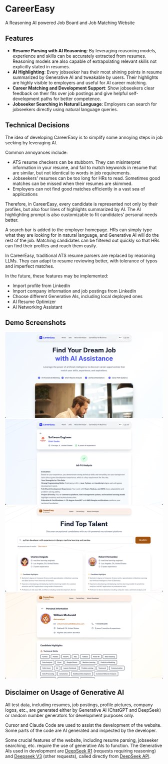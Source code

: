 
# CareerEasy
A Reasoning AI powered Job Board and Job Matching Website
## Features
- **Resume Parsing with AI Reasoning**: By leveraging reasoning models, experience and skills can be accurately extracted from resumes. Reasoning models are also capable of extrapolating relevant skills not explicitly stated in resumes.
- **AI Highlighting**: Every jobseeker has their most shining points in resume summarized by Generative AI and tweakable by users. Their highlights are highly visible to employers and useful for AI career matching.
- **Career Matching and Development Support**: Show jobseekers clear feedback on their fits over job postings and give helpful self-development paths for better competence.
- **Jobseeker Searching in Natural Language**: Employers can search for jobseekers directly using natural language queries.
## Technical Decisions
The idea of developing CareerEasy is to simplify some annoying steps in job seeking by leveraging AI.

Common annoyances include:
- ATS resume checkers can be stubborn. They can misinterpret information in your resume, and fail to match keywords in resume that are similar, but not identical to words in job requirements.
- Jobseekers' resumes can be too long for HRs to read. Sometimes good matches can be missed when their resumes are skimmed.
- Employers can not find good matches efficiently in a vast sea of applications

Therefore, in CareerEasy, every candidate is represented not only by their profiles, but also four lines of highlights summarized by AI. The AI highlighting prompt is also customizable to fit candidates' personal needs better.

A search bar is added to the employer homepage. HRs can simply type what they are looking for in natural language, and Generative AI will do the rest of the job. Matching candidates can be filtered out quickly so that HRs can find their profiles and reach them easily.

In CareerEasy, traditional ATS resume parsers are replaced by reasoning LLMs. They can adapt to resume reviewing better, with tolerance of typos and imperfect matches.

In the future, these features may be implemented:
- Import profile from LinkedIn
- Import company information and job postings from LinkedIn
- Choose different Generative AIs, including local deployed ones
- AI Resume Optimizer
- AI Networking Assistant

## Demo Screenshots
![demo-1.png](demo-1.png)
![demo-2.png](demo-2.png)
![demo-3.png](demo-3.png)
![demo-4.png](demo-4.png)

## Disclaimer on Usage of Generative AI
All test data, including resumes, job postings, profile pictures, company logos, etc., are generated either by Generative AI (ChatGPT and DeepSeek) or random number generators for development purposes only.

Cursor and Claude Code are used to assist the development of the website. Some parts of the code are AI generated and inspected by the developer.

Some crucial features of the website, including resume parsing, jobseeker searching, etc. require the use of generative AIs to function. 
The Generative AIs used in development are [DeepSeek R1](https://huggingface.co/deepseek-ai/DeepSeek-R1) (requests requiring reasoning) and [Deepseek V3](https://huggingface.co/deepseek-ai/DeepSeek-V3) (other requests), called directly from [DeepSeek API](https://api-docs.deepseek.com/).